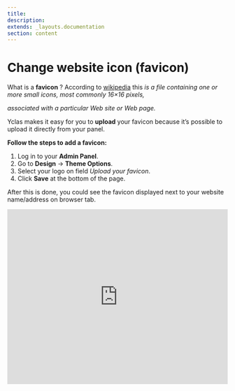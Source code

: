 ```yaml
---
title:
description:
extends: _layouts.documentation
section: content
---
```


# Change website icon (favicon)

What is a **favicon** ?
According to [wikipedia](https://en.wikipedia.org/wiki/Favicon) this _is a file containing one or more small icons, most commonly 16×16 pixels,_

_associated with a particular Web site or Web page._



  
Yclas makes it easy for you to **upload** your favicon because it’s possible to upload it directly from your panel.

**Follow the steps to add a favicon:**

1.  Log in to your **Admin Panel**.
2.  Go to  **Design**  ->  **Theme Options**.
3.  Select your logo on field  _Upload your favicon_.
4.  Click  **Save**  at the bottom of the page.

After this is done, you could see the favicon displayed next to your website name/address on browser tab.


<iframe width="100%" height="400px" src="https://www.youtube.com/embed/AnkLaF_6sIE" title="Yclas video" frameborder="0" allow="accelerometer; autoplay; clipboard-write; encrypted-media; gyroscope; picture-in-picture" allowfullscreen></iframe>
 
